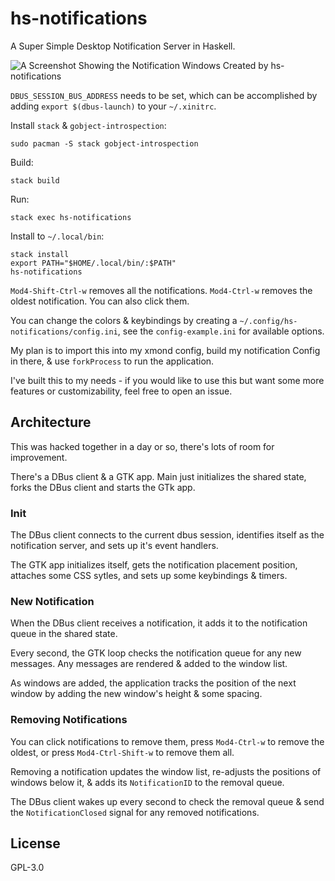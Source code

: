 # hs-notifications

A Super Simple Desktop Notification Server in Haskell.

![A Screenshot Showing the Notification Windows Created by hs-notifications](http://bugs.sleepanarchy.com/projects/hs-notifications/repository/revisions/master/entry/screenshot.png  "hs-notifications Screenshot")


`DBUS_SESSION_BUS_ADDRESS` needs to be set, which can be accomplished by adding
`export $(dbus-launch)` to your `~/.xinitrc`.


Install `stack` & `gobject-introspection`:

    sudo pacman -S stack gobject-introspection

Build:

    stack build

Run:

    stack exec hs-notifications

Install to `~/.local/bin`:

    stack install
    export PATH="$HOME/.local/bin/:$PATH"
    hs-notifications

`Mod4-Shift-Ctrl-w` removes all the notifications. `Mod4-Ctrl-w` removes the
oldest notification. You can also click them.

You can change the colors & keybindings by creating a
`~/.config/hs-notifications/config.ini`, see the `config-example.ini` for
available options.

My plan is to import this into my xmond config, build my notification Config in
there, & use `forkProcess` to run the application.

I've built this to my needs - if you would like to use this but want some more
features or customizability, feel free to open an issue.


## Architecture

This was hacked together in a day or so, there's lots of room for
improvement.

There's a DBus client & a GTK app. Main just initializes the shared state,
forks the DBus client and starts the GTk app.

### Init

The DBus client connects to the current dbus session, identifies itself as the
notification server, and sets up it's event handlers.

The GTK app initializes itself, gets the notification placement position,
attaches some CSS sytles, and sets up some keybindings & timers.

### New Notification

When the DBus client receives a notification, it adds it to the notification
queue in the shared state.

Every second, the GTK loop checks the notification queue for any new messages.
Any messages are rendered & added to the window list.

As windows are added, the application tracks the position of the next window by
adding the new window's height & some spacing.

### Removing Notifications

You can click notifications to remove them, press `Mod4-Ctrl-w` to remove
the oldest, or press `Mod4-Ctrl-Shift-w` to remove them all.

Removing a notification updates the window list, re-adjusts the positions of
windows below it, & adds its `NotificationID` to the removal queue.

The DBus client wakes up every second to check the removal queue & send the
`NotificationClosed` signal for any removed notifications.


## License

GPL-3.0

